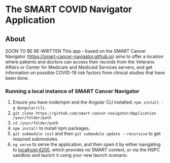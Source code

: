 # The SMART COVID Navigator Application

## About

SOON TO BE RE-WRITTEN
This app - based on the SMART Cancer Navigator (https://smart-cancer-navigator.github.io) aims to offer a location where patients and doctors can access their records from the Veterans Affairs or Center for Medicare and Medicaid Services servers, and get information on possible COVID-19 risk factors from clinical studies that have been done.


### Running a local instance of SMART Cancer Navigator
1. Ensure you have node/npm and the Angular CLI installed: ```npm install -g @angular/cli```.  
2. ```git clone https://github.com/smart-cancer-navigator/Application /your/folder/path```
3. ```cd /your/folder/path```
4. ```npm install``` to install npm packages.  
5. ```git submodule init``` and then ```git submodule update --recursive``` to get required submodules.  
6. ```ng serve``` to serve the application, and then open it by either navigating to [localhost:4200](http://localhost:4200), which provides no SMART context, or via the HSPC sandbox and launch it using your new launch scenario.  